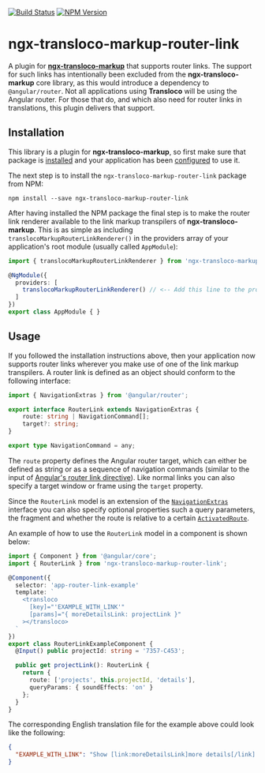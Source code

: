 [![Build Status](https://travis-ci.com/dscheerens/ngx-transloco-markup-router-link.svg?branch=master)](https://travis-ci.com/dscheerens/ngx-transloco-markup-router-link) [![NPM Version](https://img.shields.io/npm/v/ngx-transloco-markup-router-link.svg)](https://www.npmjs.com/package/ngx-transloco-markup)

# ngx-transloco-markup-router-link

A plugin for **[ngx-transloco-markup](https://github.com/dscheerens/ngx-transloco-markup/blob/master/README.md)** that supports router links.
The support for such links has intentionally been excluded from the **ngx-transloco-markup** core library, as this would introduce a dependency to `@angular/router`.
Not all applications using **Transloco** will be using the Angular router.
For those that do, and which also need for router links in translations, this plugin delivers that support.

## Installation

This library is a plugin for **ngx-transloco-markup**, so first make sure that package is [installed](https://github.com/dscheerens/ngx-transloco-markup/blob/master/README.md#installation) and your application has been [configured](https://github.com/dscheerens/ngx-transloco-markup/blob/master/README.md#getting-started) to use it.

The next step is to install the `ngx-transloco-markup-router-link` package from NPM:

```shell
npm install --save ngx-transloco-markup-router-link
```

After having installed the NPM package the final step is to make the router link renderer available to the link markup transpilers of **ngx-transloco-markup**.
This is as simple as including `translocoMarkupRouterLinkRenderer()` in the providers array of your application's root module (usually called `AppModule`):

```typescript
import { translocoMarkupRouterLinkRenderer } from 'ngx-transloco-markup-router-link';

@NgModule({
  providers: [
    translocoMarkupRouterLinkRenderer() // <-- Add this line to the providers array
  ]
})
export class AppModule { }
```

## Usage

If you followed the installation instructions above, then your application now supports router links wherever you make use of one of the link markup transpilers.
A router link is defined as an object should conform to the following interface:

```typescript
import { NavigationExtras } from '@angular/router';

export interface RouterLink extends NavigationExtras {
    route: string | NavigationCommand[];
    target?: string;
}

export type NavigationCommand = any;
```

The `route` property defines the Angular router target, which can either be defined as string or as a sequence of navigation commands (similar to the input of [Angular's router link directive](https://angular.io/api/router/RouterLink)).
Like normal links you can also specify a target window or frame using the `target` property.

Since the `RouterLink` model is an extension of the [`NavigationExtras`](https://angular.io/api/router/NavigationExtras) interface you can also specify optional properties such a query parameters, the fragment and whether the route is relative to a certain [`ActivatedRoute`](https://angular.io/api/router/ActivatedRoute).

An example of how to use the `RouterLink` model in a component is shown below:

```typescript
import { Component } from '@angular/core';
import { RouterLink } from 'ngx-transloco-markup-router-link';

@Component({
  selector: 'app-router-link-example'
  template: `
    <transloco
      [key]="'EXAMPLE_WITH_LINK'"
      [params]="{ moreDetailsLink: projectLink }"
    ></transloco>
  `
})
export class RouterLinkExampleComponent {
  @Input() public projectId: string = '7357-C453';

  public get projectLink(): RouterLink {
    return {
      route: ['projects', this.projectId, 'details'],
      queryParams: { soundEffects: 'on' }
    };
  }
}
```

The corresponding English translation file for the example above could look like the following:

```json
{
  "EXAMPLE_WITH_LINK": "Show [link:moreDetailsLink]more details[/link] of the project."
}
```
